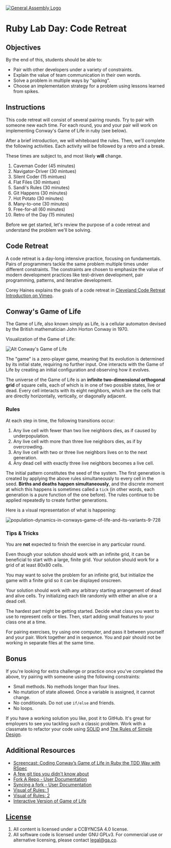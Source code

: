 [![General Assembly Logo](https://camo.githubusercontent.com/1a91b05b8f4d44b5bbfb83abac2b0996d8e26c92/687474703a2f2f692e696d6775722e636f6d2f6b6538555354712e706e67)](https://generalassemb.ly/education/web-development-immersive)

# Ruby Lab Day: Code Retreat

## Objectives

By the end of this, students should be able to:

-   Pair with other developers under a variety of constraints.
-   Explain the value of team communication in their own words.
-   Solve a problem in multiple ways by "spiking".
-   Choose an implementation strategy for a problem using lessons learned from
    spikes.

## Instructions

This code retreat will consist of several pairing rounds. Try to pair with
someone new each time. For each round, you and your pair will work on
implementing Conway's Game of Life in ruby (see below).

<!--
Instructor note: Code should be deleted between each round. It's fun to watch
the looks on student faces when they hear this the first time.

(EVIL LAUGH)

For more ideas on challenges, check out
http://coderetreat.org/facilitating/activity-catalog
-->

After a brief introduction, we will whiteboard the rules. Then, we'll complete
the following activities. Each activity will be followed by a retro and a break.

These times are subject to, and most likely __will__ change.

1.  Caveman Coder (45 minutes)
1.  Navigator-Driver (30 mintues)
1.  Silent Coder (15 mintues)
1.  Flat Files (30 mintues)
1.  Sandi's Rules (30 minutes)
1.  Git Happens (30 minutes)
1.  Hot Potato (30 minutes)
1.  Many-to-one (30 minutes)
1.  Free-for-all (60 minutes)
1.  Retro of the Day (15 minutes)


Before we get started, let's review the purpose of a code retreat and understand
the problem we'll be solving.

## Code Retreat

A code retreat is a day-long intensive practice, focusing on fundamentals. Pairs
of programmers tackle the same problem multiple times under different
constraints. The constraints are chosen to emphasize the value of modern
development practices like test-driven development, pair programming, patterns,
and iterative development.

Corey Haines explains the goals of a code retreat in [Cleveland Code Retreat
Introduction on Vimeo](http://vimeo.com/18955165).

## Conway's Game of Life

The Game of Life, also known simply as Life, is a cellular automaton devised by
the British mathematician John Horton Conway in 1970.

Visualization of the Game of Life:

![Alt Conway's Game of Life](http://pmav.eu/stuff/javascript-game-of-life-v3.1.1/)


<!--
Image from Population Dynamics(http://www.slideshare.net/pelikan/stars2012-finalpresentation)

-->

The "game" is a zero-player game, meaning that its evolution is determined by
its initial state, requiring no further input. One interacts with the Game of
Life by creating an initial configuration and observing how it evolves.

The universe of the Game of Life is an **infinite two-dimensional orthogonal
grid** of square cells, each of which is in one of two possible states, live or
dead. Every cell interacts with its eight neighbors, which are the cells that
are directly horizontally, vertically, or diagonally adjacent.

### Rules

At each step in time, the following transitions occur:

1.  Any live cell with fewer than two live neighbors dies, as if caused by
    underpopulation.
1.  Any live cell with more than three live neighbors dies, as if by
    overcrowding.
1.  Any live cell with two or three live neighbors lives on to the next
    generation.
1.  Any dead cell with exactly three live neighbors becomes a live cell.

The initial pattern constitutes the seed of the system. The first generation is
created by applying the above rules simultaneously to every cell in the seed.
**Births and deaths happen simultaneously**, and the discrete moment at which
this happens is sometimes called a `tick` (in other words, each generation is a
pure function of the one before). The rules continue to be applied repeatedly to
create further generations.

Here is a visual representation of what is happening:

![population-dynamics-in-conways-game-of-life-and-its-variants-9-728](https://cloud.githubusercontent.com/assets/10408784/17438008/b3013c1a-5aee-11e6-888c-65946800ebcd.jpg)

### Tips & Tricks

You are **not** expected to finish the exercise in any particular round.

Even though your solution should work with an infinite grid, it can be
beneficial to start with a large, finite grid. Your solution should work for a
grid of at least 80x80 cells.

You may want to solve the problem for an infinite grid, but initialize the game
with a finite grid so it can be displayed onscreen.

Your solution should work with any arbitrary starting arrangement of dead and
alive cells. Try initializing each tile randomly with either an alive or a dead
cell.

The hardest part might be getting started. Decide what class you want to use to
represent cells or tiles. Then, start adding small features to your class one
at a time.

For pairing exercises, try using one computer, and pass it between yourself and
your pair. Work together and in sequence. You and pair should not be working in
separate files at the same time.

## Bonus

If you're looking for extra challenge or practice once you've completed the
above, try pairing with someone using the following constraints:

-   Small methods. No methods longer than four lines.
-   No mutation of state allowed. Once a variable is assigned, it cannot change.
-   No conditionals. Do not use `if/else` and friends.
-   No loops.

If you have a working solution you like, post it to GitHub. It's great for
employers to see you tackling such a classic problem. Work with a classmate to
refactor your code using
[SOLID](http://butunclebob.com/ArticleS.UncleBob.PrinciplesOfOod) and [The Rules
of Simple Design](https://ronjeffries.com/xprog/classics/expemergentdesign/).

## Additional Resources

-   [Screencast: Coding Conway’s Game of Life in Ruby the TDD Way with RSpec](http://www.rubyinside.com/screencast-coding-conways-game-of-life-in-ruby-the-tdd-way-with-rspec-5564.html)
-   [A few git tips you didn't know about](http://mislav.uniqpath.com/2010/07/git-tips/)
-   [Fork A Repo - User Documentation](https://help.github.com/articles/fork-a-repo/)
-   [Syncing a fork - User Documentation](https://help.github.com/articles/syncing-a-fork/)
- [Visual of Rules: 1](http://abyss.uoregon.edu/~js/images/life_rules.gif)
- [Visual of Rules: 2](https://qualityswdev.files.wordpress.com/2011/07/gameofliferules11.jpg)
- [Interactive Version of Game of Life](http://pmav.eu/stuff/javascript-game-of-life-v3.1.1/)

## [License](LICENSE)

1.  All content is licensed under a CC­BY­NC­SA 4.0 license.
1.  All software code is licensed under GNU GPLv3. For commercial use or
    alternative licensing, please contact legal@ga.co.

